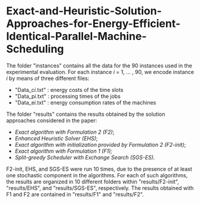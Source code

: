 # Exact-and-Heuristic-Solution-Approaches-for-Energy-Efficient-Identical-Parallel-Machine-Scheduling

The folder "instances" contains all the data for the 90 instances used in the experimental evaluation.
For each instance <i>i</i> = 1, ... , 90, we encode instance <i>i</i> by means of three different files:
<ul>
  <li>"Data_c<i>i</i>.txt"  :  energy costs of the time slots</li>
  <li>"Data_p<i>i</i>.txt"  :  processing times of the jobs</li>
  <li>"Data_e<i>i</i>.txt"  :  energy consumption rates of the machines</li>
</ul>
The folder "results" contains the results obtained by the solution approaches considered in the paper:
<ul>
  <li><i>Exact algorithm with Formulation 2 (F2)</i>;</li>
  <li><i>Enhanced Heuristic Solver (EHS)</i>;</li>
  <li><i>Exact algorithm with initialization provided by Formulation 2 (F2-init)</i>;</li>
  <li><i>Exact algorithm with Formulation 1 (F1);</i></li>
  <li><i>Split-greedy Scheduler with Exchange Search (SGS-ES).</i></li>
</ul>

F2-init, EHS, and SGS-ES were run 10 times, due to the presence of at least one stochastic component in the algorithms. For each of such algorithms, the results are organized in 10 different folders within "results/F2-init", "results/EHS", and "results/SGS-ES", respectively. The results obtained with F1 and F2 are contained in "results/F1" and "results/F2".
